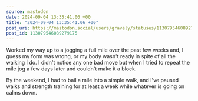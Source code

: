 ```yaml
---
source: mastodon
date: 2024-09-04 13:35:41.06 +00
title: "2024-09-04 13:35:41.06 +00"
post_uri: https://mastodon.social/users/gravely/statuses/113079546089279175
post_id: 113079546089279175
---
```

Worked my way up to a jogging a full mile over the past few weeks and, I guess my form was wrong, or my body wasn't ready in spite of all the walking I do. I didn't notice any one bad move but when I tried to repeat the mile jog a few days later and couldn't make it a block.

By the weekend, I had to bail a mile into a simple walk, and I've paused walks and strength training for at least a week while whatever is going on calms down.


